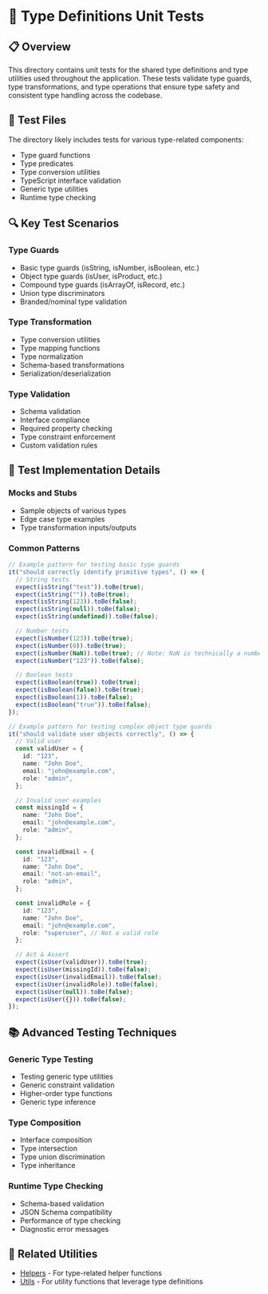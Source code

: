 # 🧪 Type Definitions Unit Tests

## 📋 Overview

This directory contains unit tests for the shared type definitions and type utilities used throughout the application. These tests validate type guards, type transformations, and type operations that ensure type safety and consistent type handling across the codebase.

## 🧩 Test Files

The directory likely includes tests for various type-related components:

- Type guard functions
- Type predicates
- Type conversion utilities
- TypeScript interface validation
- Generic type utilities
- Runtime type checking

## 🔍 Key Test Scenarios

### Type Guards

- Basic type guards (isString, isNumber, isBoolean, etc.)
- Object type guards (isUser, isProduct, etc.)
- Compound type guards (isArrayOf, isRecord, etc.)
- Union type discriminators
- Branded/nominal type validation

### Type Transformation

- Type conversion utilities
- Type mapping functions
- Type normalization
- Schema-based transformations
- Serialization/deserialization

### Type Validation

- Schema validation
- Interface compliance
- Required property checking
- Type constraint enforcement
- Custom validation rules

## 🔧 Test Implementation Details

### Mocks and Stubs

- Sample objects of various types
- Edge case type examples
- Type transformation inputs/outputs

### Common Patterns

```typescript
// Example pattern for testing basic type guards
it("should correctly identify primitive types", () => {
  // String tests
  expect(isString("test")).toBe(true);
  expect(isString("")).toBe(true);
  expect(isString(123)).toBe(false);
  expect(isString(null)).toBe(false);
  expect(isString(undefined)).toBe(false);

  // Number tests
  expect(isNumber(123)).toBe(true);
  expect(isNumber(0)).toBe(true);
  expect(isNumber(NaN)).toBe(true); // Note: NaN is technically a number
  expect(isNumber("123")).toBe(false);

  // Boolean tests
  expect(isBoolean(true)).toBe(true);
  expect(isBoolean(false)).toBe(true);
  expect(isBoolean(1)).toBe(false);
  expect(isBoolean("true")).toBe(false);
});

// Example pattern for testing complex object type guards
it("should validate user objects correctly", () => {
  // Valid user
  const validUser = {
    id: "123",
    name: "John Doe",
    email: "john@example.com",
    role: "admin",
  };

  // Invalid user examples
  const missingId = {
    name: "John Doe",
    email: "john@example.com",
    role: "admin",
  };

  const invalidEmail = {
    id: "123",
    name: "John Doe",
    email: "not-an-email",
    role: "admin",
  };

  const invalidRole = {
    id: "123",
    name: "John Doe",
    email: "john@example.com",
    role: "superuser", // Not a valid role
  };

  // Act & Assert
  expect(isUser(validUser)).toBe(true);
  expect(isUser(missingId)).toBe(false);
  expect(isUser(invalidEmail)).toBe(false);
  expect(isUser(invalidRole)).toBe(false);
  expect(isUser(null)).toBe(false);
  expect(isUser({})).toBe(false);
});
```

## 📚 Advanced Testing Techniques

### Generic Type Testing

- Testing generic type utilities
- Generic constraint validation
- Higher-order type functions
- Generic type inference

### Type Composition

- Interface composition
- Type intersection
- Type union discrimination
- Type inheritance

### Runtime Type Checking

- Schema-based validation
- JSON Schema compatibility
- Performance of type checking
- Diagnostic error messages

## 🔗 Related Utilities

- [Helpers](../helpers/README.md) - For type-related helper functions
- [Utils](../utils/README.md) - For utility functions that leverage type definitions
